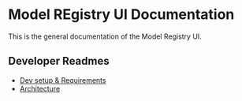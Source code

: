 [Dev setup & Requirements]: dev-setup.md
[Architecture]: architecture.md


# Model REgistry UI Documentation

This is the general documentation of the Model Registry UI.

## Developer Readmes

* [Dev setup & Requirements]
* [Architecture]